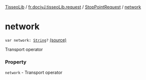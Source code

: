 [TisseoLib](../../index.md) / [fr.docjyJ.tisseoLib.request](../index.md) / [StopPointRequest](index.md) / [network](./network.md)

# network

`var network: `[`String`](https://kotlinlang.org/api/latest/jvm/stdlib/kotlin/-string/index.html)`?` [(source)](https://github.com/docjyJ/TisseoLib/tree/master/src/main/kotlin/fr/docjyJ/tisseoLib/request/StopPointRequest.kt#L28)

Transport operator

### Property

`network` - Transport operator